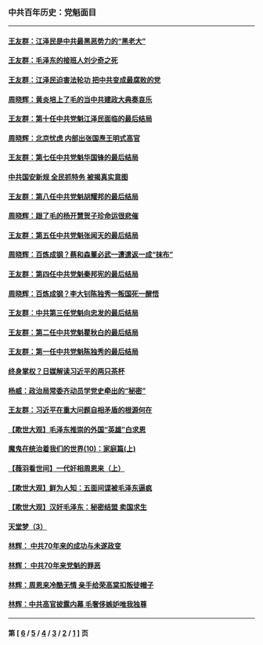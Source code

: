 ### 中共百年历史：党魁面目
---
#### [王友群：江泽民是中共最黑恶势力的“黑老大”](../../pages/nf1176107/n13022180.md?06240430) 
#### [王友群：毛泽东的接班人刘少奇之死](../../pages/nf1176107/n12991772.md?06240430) 
#### [王友群：江泽民迫害法轮功 把中共变成最腐败的党](../../pages/nf1176107/n12947347.md?06240430) 
#### [周晓辉：黄炎培上了毛的当中共建政大典奏哀乐](../../pages/nf1176107/n12942780.md?06240430) 
#### [王友群：第十任中共党魁江泽民面临的最后结局](../../pages/nf1176107/n12933748.md?06240430) 
#### [周晓辉：北京忧虑 内部出张国焘王明式高官](../../pages/nf1176107/n12931709.md?06240430) 
#### [王友群：第七任中共党魁华国锋的最后结局](../../pages/nf1176107/n12918457.md?06240430) 
#### [中共国安新规 全民抓特务 被揭真实意图](../../pages/nf1176107/n12911615.md?06240430) 
#### [王友群：第八任中共党魁胡耀邦的最后结局](../../pages/nf1176107/n12902918.md?06240430) 
#### [周晓辉：跟了毛的杨开慧贺子珍命运很悲催](../../pages/nf1176107/n12877804.md?06240430) 
#### [王友群：第五任中共党魁张闻天的最后结局](../../pages/nf1176107/n12865420.md?06240430) 
#### [周晓辉：百炼成钢？蔡和森董必武一遭遣返一成“抹布”](../../pages/nf1176107/n12854806.md?06240430) 
#### [王友群：第四任中共党魁秦邦宪的最后结局](../../pages/nf1176107/n12855290.md?06240430) 
#### [周晓辉：百炼成钢？李大钊陈独秀一叛国死一醒悟](../../pages/nf1176107/n12847981.md?06240430) 
#### [王友群：中共第三任党魁向忠发的最后结局](../../pages/nf1176107/n12840390.md?06240430) 
#### [王友群：第二任中共党魁瞿秋白的最后结局](../../pages/nf1176107/n12824710.md?06240430) 
#### [王友群：第一任中共党魁陈独秀的最后结局](../../pages/nf1176107/n12809869.md?06240430) 
#### [终身掌权？日媒解读习近平的两只茶杯](../../pages/nf1176107/n12805064.md?06240430) 
#### [杨威：政治局常委齐动员学党史牵出的“秘密”](../../pages/nf1176107/n12764642.md?06240430) 
#### [王友群：习近平在重大问题自相矛盾的根源何在](../../pages/nf1176107/n12499563.md?06240430) 
#### [【欺世大观】毛泽东推崇的外国“英雄”白求恩](../../pages/nf1176107/n12362005.md?06240430) 
#### [魔鬼在统治着我们的世界(10)：家庭篇(上)](../../pages/nf1176107/n10435448.md?06240430) 
#### [【薇羽看世间】一代奸相周恩来（上）](../../pages/nf1176107/n12401109.md?06240430) 
#### [【欺世大观】鲜为人知：五面间谍被毛泽东逼疯](../../pages/nf1176107/n12358513.md?06240430) 
#### [【欺世大观】汉奸毛泽东：秘密结盟 卖国求生](../../pages/nf1176107/n12356888.md?06240430) 
#### [天堂梦（3）](../../pages/nf1176107/n11798321.md?06240430) 
#### [林辉： 中共70年来的成功与未遂政变](../../pages/nf1176107/n11559430.md?06240430) 
#### [林辉： 中共70年来党魁的罪恶](../../pages/nf1176107/n11555284.md?06240430) 
#### [林辉：周恩来冷酷无情 亲手给荣高棠扣叛徒帽子](../../pages/nf1176107/n11428903.md?06240430) 
#### [林辉：中共高官披露内幕 毛奢侈嫉妒唯我独尊](../../pages/nf1176107/n11403595.md?06240430) 

---
#### 第 [ [6](./6.md?06240430) / [5](./5.md?06240430) / [4](./4.md?06240430) / [3](./3.md?06240430) / [2](./2.md?06240430) / [1](./1.md?06240430) ] 页
